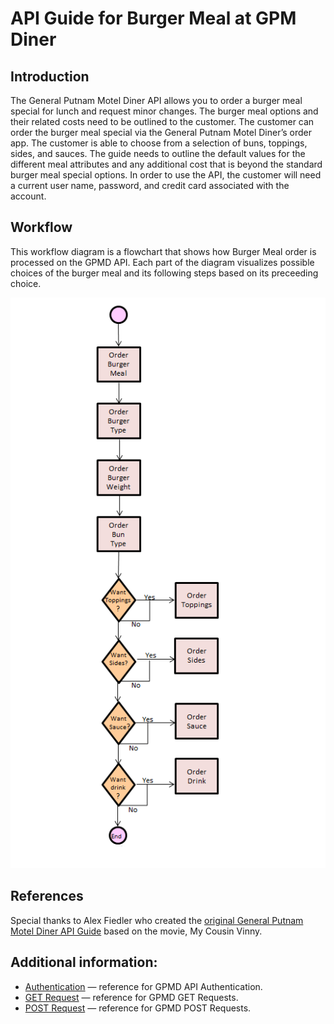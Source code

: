 # API Guide for Burger Meal at GPM Diner

## Introduction
The General Putnam Motel Diner API allows you to order a burger meal special for lunch and request minor changes. The burger meal options and their related costs need to be outlined to the customer. The customer can order the burger meal special via the General Putnam Motel Diner’s order app. The customer is able to choose from a selection of buns, toppings, sides, and sauces. The guide needs to outline the default values for the different meal attributes and any additional cost that is beyond the standard burger meal special options. In order to use the API, the customer will need a current user name, password, and credit card associated with the account.


## Workflow
This workflow diagram is a flowchart that shows how Burger Meal order is processed on the GPMD API. Each part of the diagram visualizes possible choices of the burger meal and its following steps based on its preceeding choice. 

![Flowchart Diagram](FLowchartFinal.PNG)

## References  
Special thanks to Alex Fiedler who created the [original General Putnam Motel Diner API Guide](https://www.linkedin.com/feed/update/urn:li:activity:6626465471241732096/) based on the movie, My Cousin Vinny.


## Additional information:  
* [Authentication](authentication.md) &mdash; reference for GPMD API Authentication. 
* [GET Request](get-request.md) &mdash; reference for GPMD GET Requests. 
* [POST Request](post-request.md) &mdash; reference for GPMD POST Requests. 






